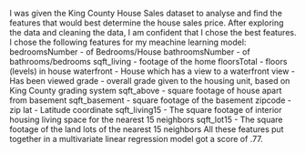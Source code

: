I was given the King County House Sales dataset to analyse and find the features that would best determine the house sales price.  After exploring the data and cleaning the data, I am confident that I chose the best features.
I chose the following features for my meachine learning model:
bedroomsNumber - of Bedrooms/House
bathroomsNumber - of bathrooms/bedrooms
sqft_living - footage of the home
floorsTotal - floors (levels) in house
waterfront - House which has a view to a waterfront
view - Has been viewed
grade - overall grade given to the housing unit, based on King County grading system
sqft_above - square footage of house apart from basement
sqft_basement - square footage of the basement
zipcode - zip
lat - Latitude coordinate
sqft_living15 - The square footage of interior housing living space for the nearest 15 neighbors
sqft_lot15 - The square footage of the land lots of the nearest 15 neighbors
All these features put together in a multivariate linear regression model got a score of .77.
